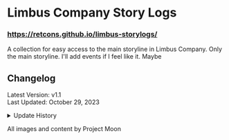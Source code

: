 # Limbus Company Story Logs
### https://retcons.github.io/limbus-storylogs/
A collection for easy access to the main storyline in Limbus Company. Only the main storyline. I'll add events if I feel like it. Maybe

## Changelog

Latest Version: v1.1<br>
Last Updated: October 29, 2023

<details>
<summary>Update History</summary>

  
- v.1.1
  - Added Mini Episodes
- v.1.0
  - Page created (Heart Emoji.)

</details>

All images and content by Project Moon
